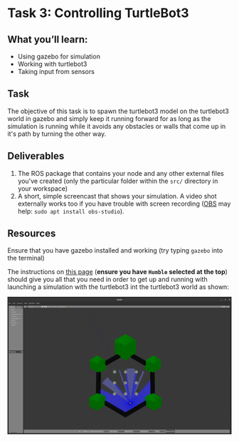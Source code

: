 # Task 3: Controlling TurtleBot3

## What you’ll learn:

- Using gazebo for simulation
- Working with turtlebot3
- Taking input from sensors

## Task

The objective of this task is to spawn the turtlebot3 model on the turtlebot3 world in gazebo and simply keep it
running forward for as long as the simulation is running while it avoids any obstacles or walls that come up in it's
path by turning the other way.

## Deliverables

1. The ROS package that contains your node and any other external files you've created (only the particular folder
   within the `src/` directory in your workspace)
1. A short, simple screencast that shows your simulation. A video shot externally works too if you have trouble with
   screen recording ([OBS](https://obsproject.com/) may help: `sudo apt install obs-studio`).

## Resources

Ensure that you have gazebo installed and working (try typing `gazebo` into the terminal)

The instructions on [this page](https://emanual.robotis.com/docs/en/platform/turtlebot3/simulation/#gazebo-simulation)
(**ensure you have `Humble` selected at the top**) should give you all that you need in order to get up and running with
launching a simulation with the turtlebot3 int the turtlebot3 world as shown:

![turtlebot3_world](images/turtlebot3_world.png)
